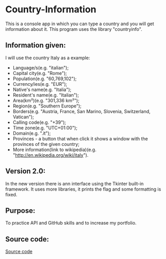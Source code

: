 # Country-Information
This is a console app in which you can type a country and you will get information about it. This program uses the
library "countryinfo".

## Information given:
I will use the country Italy as a example:

- Language/s(e.g. "italian");
- Capital city(e.g. "Rome");
- Population(e.g. "60,769,102");
- Currency/ies(e.g. "EUR");
- Native's name(e.g. "Italia");
- Resident's name(e.g. "Italian");
- Area(km²)(e.g. "301,336 km²");
- Region(e.g. "Southern Europe");
- Borders(e.g. "Austria, France, San Marino, Slovenia, Switzerland, Vatican");
- Calling code(e.g. "+39");
- Time zone(e.g. "UTC+01:00");
- Domain(e.g. ".it");
- Provinces - a button that when click it shows a window with the provinces of the given country;
- More information(link to wikipedia)(e.g. "http://en.wikipedia.org/wiki/italy").

## Version 2.0:
In the new version there is ann interface using 
the Tkinter built-in framework. It uses more libraries, it prints the flag and some formatting is fixed.

## Purpose:
To practice API and GitHub skills and to increase my portfolio.

## Source code:
[Source code](https://github.com/Mario-Lupo-Ciaponi/Country-Information/blob/main/country_information.py)